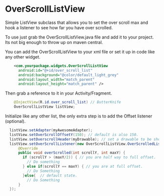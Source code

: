 OverScrollListView
==================

Simple ListView subclass that allows you to set the over scroll max and hook a listener to see how far you have over scrolled.

To use just grab the OverScrollListView.java file and add it to your project. Its not big enough to throw up on maven central.

You can add the OverScrollListView to your xml file or set it up in code like any other widget.

```xml
    <com.yourpackage.widgets.OverScrollListView
      android:id="@+id/over_scroll_list"
      android:background="@color/default_light_grey"
      android:layout_width="match_parent"
      android:layout_height="match_parent" />
```

Then grab a reference to it in your Activity/Fragment.

```java
    @InjectView(R.id.over_scroll_list) // ButterKnife
    OverScrollListView listView;
```

Initialize like any other list, the only extra step is to add the Offset listener (optional). 

```java
  listView.setAdapter(myAwesomeAdapter);
  listView.setOverScrollOffsetY(150); // default is also 150.
  listView.setOverscrollHeader(myDrawable); // set a drawable to be shown in the scroll offset area.
  listView.setOverScrollListener(new OverScrollListView.OverScrolledListener() {
      @Override
      public void overScrolled(int scrollY, int maxY) {
        if (scrollY > (maxY/2)) { // you are half way to full offset.
          // Do something
        } else if(scrollY == maxY) { // you are at full offset.
          // Do Something
        }else{  // default state.
          // Do Something
      } 
  });
```


